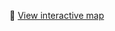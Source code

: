 
📍 [View interactive map]([https://yourdomain.com/crash_hotspot_map.html](https://drive.google.com/drive/folders/1bEpS3hbsf33mB94KyxBZhDbL8AqBcgm1?usp=sharing))
